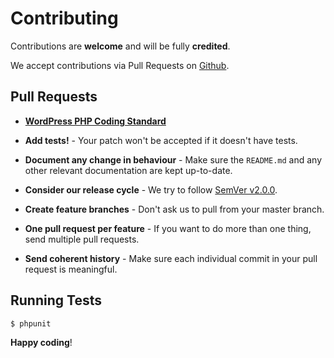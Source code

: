 # Contributing

Contributions are **welcome** and will be fully **credited**.

We accept contributions via Pull Requests on [Github](https://github.com/athletics/log-lady).

## Pull Requests

- **[WordPress PHP Coding Standard](https://make.wordpress.org/core/handbook/coding-standards/php/)**

- **Add tests!** - Your patch won't be accepted if it doesn't have tests.

- **Document any change in behaviour** - Make sure the `README.md` and any other relevant documentation are kept up-to-date.

- **Consider our release cycle** - We try to follow [SemVer v2.0.0](http://semver.org/).  

- **Create feature branches** - Don't ask us to pull from your master branch.

- **One pull request per feature** - If you want to do more than one thing, send multiple pull requests.

- **Send coherent history** - Make sure each individual commit in your pull request is meaningful.  

## Running Tests

``` bash
$ phpunit
```

**Happy coding**!